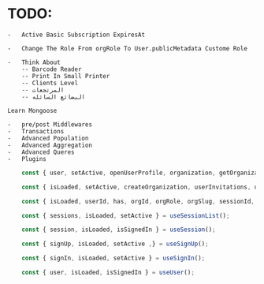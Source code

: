 # TODO:

    -   Active Basic Subscription ExpiresAt

    -   Change The Role From orgRole To User.publicMetadata Custome Role

    -   Think About
        -- Barcode Reader
        -- Print In Small Printer
        -- Clients Level
        -- المرتجعات
        -- البضائع السائله

    Learn Mongoose

    -   pre/post Middlewares
    -   Transactions
    -   Advanced Population
    -   Advanced Aggregation
    -   Advanced Queres
    -   Plugins

```ts
    const { user, setActive, openUserProfile, organization, getOrganization, createOrganization, client, frontendApi, ...rest } = useClerk();

    const { isLoaded, setActive, createOrganization, userInvitations, userMemberships, userSuggestions } = useOrganizationList();

    const { isLoaded, userId, has, orgId, orgRole, orgSlug, sessionId, actor, getToken, isSignedIn, signOut } = useAuth();

    const { sessions, isLoaded, setActive } = useSessionList();

    const { session, isLoaded, isSignedIn } = useSession();

    const { signUp, isLoaded, setActive ,} = useSignUp();

    const { signIn, isLoaded, setActive } = useSignIn();

    const { user, isLoaded, isSignedIn } = useUser();
```
